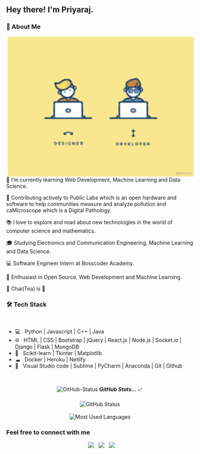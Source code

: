 <h2> Hey there! I'm Priyaraj.
<h3> 👨  About Me </h3>
<img align="right" alt="GIF" src="https://github.com/Priyaraj17/gif/blob/main/tenor.gif" width="500"/>
<p>
  🔭 I’m currently learning Web Development, Machine Learning and Data Science.
</p><p>
  📎 Contributing actively to Public Labs which is an open hardware and software
  to help communities measure and analyze pollution and caMicroscope which is a
  Digital Pathology.
</p><p>
  📚 I love to explore and read about new technologies in the world of computer
  science and mathematics.
</p><p>
  🎓 Studying Electronics and Communication Engineering, Machine Learning and
  Data Science.
</p><p>💻 Software Engineer Intern at Bosscoder Academy.</p><p>🌱 Enthusiast in Open Source, Web Development and Machine Learning.</p><p>🍵 Chai(Tea) is 💟</p>




<h3>🛠 Tech Stack</h3>

<br>

- 💻  &nbsp; Python | Javascript | C++ | Java   
- 🌐  &nbsp; HTML | CSS | Bootstrap | jQuery | React.js | Node.js | Socket.io | Django | Flask | MongoDB
- 🐍  &nbsp; Scikit-learn | Tkinter | Matplotlib
- ☁  &nbsp; Docker | Heroku | Netlify
- 🔧  &nbsp; Visual Studio code | Sublime | PyCharm | Anaconda | Git | Github


</br>

<p align="center">
<img src="https://media.giphy.com/media/3o7abAHdYvZdBNnGZq/giphy.gif" width="30px" alt="GitHub-Status"/>&nbsp;<i><b>GitHub Stats... </b></i>📈<br><br>
<img width="470px" height="180px" src="https://github-readme-stats.vercel.app/api?username=Priyaraj17&count_private=true&show_icons=true&theme=radical" alt="GitHub Status"/><br><br>
  
<img width="470px" height="180px" src = "https://github-readme-stats.vercel.app/api/top-langs/?username=Priyaraj17&show_icons=true&layout=compact&theme=radical" alt="Most Used Languages">
</p>



<h3> Feel free to connect with me </h3>

<p align="center">
&nbsp;  <a href="https://instagram.com/priyaraj.17?igshid=1uxjsu45c6hf6" alt="Instagram"><img src="https://img.icons8.com/cotton/64/000000/instagram-new.png"/></a>
&nbsp;  <a href="https://www.linkedin.com/in/priyaraj-sharma-9a2101187"><img src="https://img.icons8.com/doodle/48/000000/linkedin--v2.png"/></a>
&nbsp;  <a href="mailto:priyaraj.17@outlook.com"><img src="https://img.icons8.com/doodle/48/000000/ms-outlook.png"/></a>

